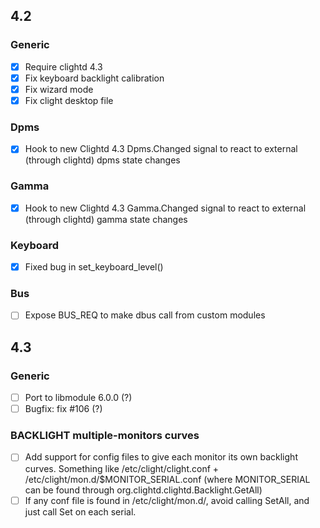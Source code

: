 ## 4.2

### Generic
- [x] Require clightd 4.3
- [x] Fix keyboard backlight calibration
- [x] Fix wizard mode
- [x] Fix clight desktop file

### Dpms
- [x] Hook to new Clightd 4.3 Dpms.Changed signal to react to external (through clightd) dpms state changes

### Gamma
- [x] Hook to new Clightd 4.3 Gamma.Changed signal to react to external (through clightd) gamma state changes

### Keyboard
- [x] Fixed bug in set_keyboard_level()

### Bus
- [ ] Expose BUS_REQ to make dbus call from custom modules

## 4.3

### Generic
- [ ] Port to libmodule 6.0.0 (?)
- [ ] Bugfix: fix #106 (?)

### BACKLIGHT multiple-monitors curves
- [ ] Add support for config files to give each monitor its own backlight curves. Something like /etc/clight/clight.conf + /etc/clight/mon.d/$MONITOR_SERIAL.conf (where MONITOR_SERIAL can be found through org.clightd.clightd.Backlight.GetAll)
- [ ] If any conf file is found in /etc/clight/mon.d/, avoid calling SetAll, and just call Set on each serial.
